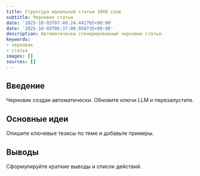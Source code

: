```yaml
---
title: Структура идеальной статьи 1000 слов
subtitle: Черновик статьи
date: '2025-10-03T07:40:24.442765+00:00'
date: '2025-10-03T06:37:00.958735+00:00'
description: Автоматически сгенерированный черновик статьи.
keywords:
- черновик
- статья
images: []
sources: []
---
```


## Введение

Черновик создан автоматически. Обновите ключи LLM и перезапустите.

## Основные идеи

Опишите ключевые тезисы по теме и добавьте примеры.

## Выводы

Сформулируйте краткие выводы и список действий.